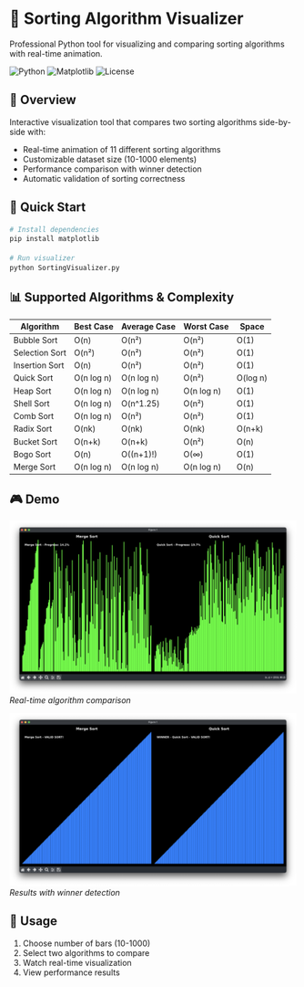 # 🎯 Sorting Algorithm Visualizer

Professional Python tool for visualizing and comparing sorting algorithms with real-time animation.

![Python](https://img.shields.io/badge/Python-3.8%2B-blue)
![Matplotlib](https://img.shields.io/badge/Matplotlib-3.0%2B-green)
![License](https://img.shields.io/badge/License-MIT-yellow)

## 📖 Overview

Interactive visualization tool that compares two sorting algorithms side-by-side with:
- Real-time animation of 11 different sorting algorithms
- Customizable dataset size (10-1000 elements)
- Performance comparison with winner detection
- Automatic validation of sorting correctness

## 🚀 Quick Start

```bash
# Install dependencies
pip install matplotlib

# Run visualizer
python SortingVisualizer.py
```

## 📊 Supported Algorithms & Complexity

| Algorithm | Best Case | Average Case | Worst Case | Space |
|-----------|-----------|--------------|------------|-------|
| Bubble Sort | O(n) | O(n²) | O(n²) | O(1) |
| Selection Sort | O(n²) | O(n²) | O(n²) | O(1) |
| Insertion Sort | O(n) | O(n²) | O(n²) | O(1) |
| Quick Sort | O(n log n) | O(n log n) | O(n²) | O(log n) |
| Heap Sort | O(n log n) | O(n log n) | O(n log n) | O(1) |
| Shell Sort | O(n log n) | O(n^1.25) | O(n²) | O(1) |
| Comb Sort | O(n log n) | O(n²) | O(n²) | O(1) |
| Radix Sort | O(nk) | O(nk) | O(nk) | O(n+k) |
| Bucket Sort | O(n+k) | O(n+k) | O(n²) | O(n) |
| Bogo Sort | O(n) | O((n+1)!) | O(∞) | O(1) |
| Merge Sort | O(n log n) | O(n log n) | O(n log n) | O(n) |

## 🎮 Demo

![Sorting Animation](images/Example-1.png)
*Real-time algorithm comparison*

![Validation Complete](images/Example-2.png)
*Results with winner detection*

## 🔧 Usage

1. Choose number of bars (10-1000)
2. Select two algorithms to compare
3. Watch real-time visualization
4. View performance results
